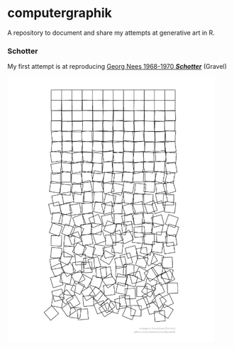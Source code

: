 
<!-- README.md is generated from README.Rmd. Please edit that file -->

# computergraphik

A repository to document and share my attempts at generative art in R.

### Schotter

My first attempt is at reproducing [Georg Nees 1968-1970
***Schotter***](https://collections.vam.ac.uk/item/O221321/schotter-print-nees-georg/)
(Gravel)

<img src="gravel/out/gravel.png" height="600"/>
